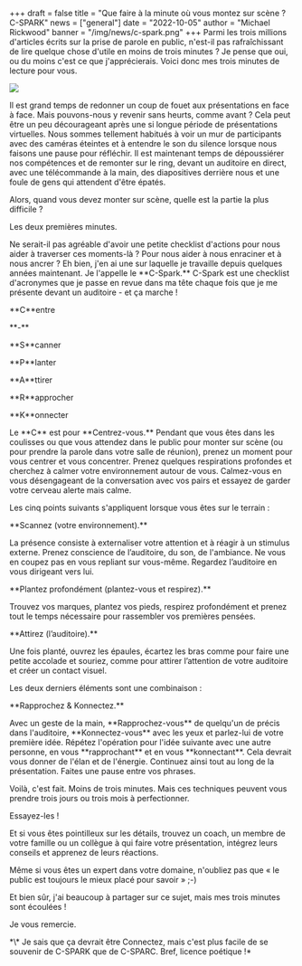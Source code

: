 +++
draft = false
title = "Que faire à la minute où vous montez sur scène ? C-SPARK"
news = ["general"]
date = "2022-10-05"
author = "Michael Rickwood"
banner = "/img/news/c-spark.png"
+++
Parmi les trois millions d'articles écrits sur la prise de parole en public, n'est-il pas rafraîchissant de lire quelque chose d'utile en moins de trois minutes ? Je pense que oui, ou du moins c'est ce que j'apprécierais. Voici donc mes trois minutes de lecture pour vous.

![](/img/news/c-spark.png)

Il est grand temps de redonner un coup de fouet aux présentations en face à face. Mais pouvons-nous y revenir sans heurts, comme avant ? Cela peut être un peu décourageant après une si longue période de présentations virtuelles. Nous sommes tellement habitués à voir un mur de participants avec des caméras éteintes et à entendre le son du silence lorsque nous faisons une pause pour réfléchir. Il est maintenant temps de dépoussiérer nos compétences et de remonter sur le ring, devant un auditoire en direct, avec une télécommande à la main, des diapositives derrière nous et une foule de gens qui attendent d'être épatés.

Alors, quand vous devez monter sur scène, quelle est la partie la plus difficile ? 

Les deux premières minutes. 

Ne serait-il pas agréable d'avoir une petite checklist d'actions pour nous aider à traverser ces moments-là ? Pour nous aider à nous enraciner et à nous ancrer ? Eh bien, j'en ai une sur laquelle je travaille depuis quelques années maintenant. Je l'appelle le \*\*C-Spark.\*\* C-Spark est une checklist d'acronymes que je passe en revue dans ma tête chaque fois que je me présente devant un auditoire - et ça marche !

\*\*C\*\*entre 

\*\*\-\*\*

\*\*S\*\*canner

\*\*P\*\*lanter

\*\*A\*\*ttirer

\*\*R\*\*approcher

\*\*K\*\*onnecter

Le \*\*C\*\* est pour \*\*Centrez-vous.\*\* Pendant que vous êtes dans les coulisses ou que vous attendez dans le public pour monter sur scène (ou pour prendre la parole dans votre salle de réunion), prenez un moment pour vous centrer et vous concentrer. Prenez quelques respirations profondes et cherchez à calmer votre environnement autour de vous. Calmez-vous en vous désengageant de la conversation avec vos pairs et essayez de garder votre cerveau alerte mais calme. 

Les cinq points suivants s'appliquent lorsque vous êtes sur le terrain : 

\*\*Scannez (votre environnement).\*\* 

La présence consiste à externaliser votre attention et à réagir à un stimulus externe. Prenez conscience de l’auditoire, du son, de l'ambiance. Ne vous en coupez pas en vous repliant sur vous-même. Regardez l’auditoire en vous dirigeant vers lui. 

\*\*Plantez profondément (plantez-vous et respirez).\*\* 

Trouvez vos marques, plantez vos pieds, respirez profondément et prenez tout le temps nécessaire pour rassembler vos premières pensées. 

\*\*Attirez (l’auditoire).\*\* 

Une fois planté, ouvrez les épaules, écartez les bras comme pour faire une petite accolade et souriez, comme pour attirer l’attention de votre auditoire et créer un contact visuel. 

Les deux derniers éléments sont une combinaison :

\*\*Rapprochez & Konnectez.\*\* 

Avec un geste de la main, \*\*Rapprochez-vous\*\* de quelqu'un de précis dans l'auditoire, \*\*Konnectez-vous\*\* avec les yeux et parlez-lui de votre première idée. Répétez l'opération pour l'idée suivante avec une autre personne, en vous \*\*rapprochant\*\* et en vous \*\*konnectant\*\*. Cela devrait vous donner de l'élan et de l'énergie. Continuez ainsi tout au long de la présentation. Faites une pause entre vos phrases.

Voilà, c'est fait. Moins de trois minutes. Mais ces techniques peuvent vous prendre trois jours ou trois mois à perfectionner. 

Essayez-les ! 

Et si vous êtes pointilleux sur les détails, trouvez un coach, un membre de votre famille ou un collègue à qui faire votre présentation, intégrez leurs conseils et apprenez de leurs réactions.

Même si vous êtes un expert dans votre domaine, n'oubliez pas que « le public est toujours le mieux placé pour savoir » ;-)

Et bien sûr, j'ai beaucoup à partager sur ce sujet, mais mes trois minutes sont écoulées !

Je vous remercie.

\*\\* Je sais que ça devrait être Connectez, mais c'est plus facile de se souvenir de C-SPARK que de C-SPARC. Bref, licence poétique !*